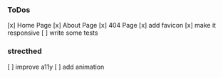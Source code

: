 ### ToDos

[x] Home Page
[x] About Page
[x] 404 Page
[x] add favicon
[x] make it responsive
[ ] write some tests

### strecthed
[ ] improve a11y
[ ] add animation